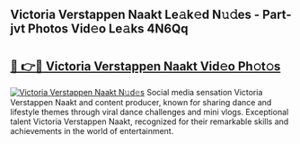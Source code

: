 ## Victoria Verstappen Naakt Le𝚊k𝚎d N𝚞𝚍es - Part-jvt Photos Vid𝚎o Le𝚊ks 4N6Qq

# <h2><a href="http://fb83w5v.evod.top/?m=Victoria+Verstappen+Naakt">🔗 👉🔴 Victoria Verstappen Naakt Vid𝚎o Ph𝚘t𝚘s</a></h2>

[![Victoria Verstappen Naakt N𝚞d𝚎s](https://i.imgur.com/8V9OHl7.gif)](http://fb83w5v.evod.top/?m=Victoria+Verstappen+Naakt)
Social media sensation Victoria Verstappen Naakt and content producer, known for sharing dance and lifestyle themes through viral dance challenges and mini vlogs. Exceptional talent Victoria Verstappen Naakt, recognized for their remarkable skills and achievements in the world of entertainment. 

